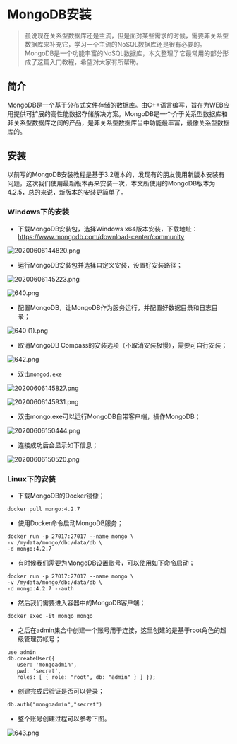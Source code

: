 # MongoDB安装

>虽说现在关系型数据库还是主流，但是面对某些需求的时候，需要非关系型数据库来补充它，学习一个主流的NoSQL数据库还是很有必要的。MongoDB是一个功能丰富的NoSQL数据库，本文整理了它最常用的部分形成了这篇入门教程，希望对大家有所帮助。

## 简介

MongoDB是一个基于分布式文件存储的数据库。由C++语言编写，旨在为WEB应用提供可扩展的高性能数据存储解决方案。MongoDB是一个介于关系型数据库和非关系型数据库之间的产品，是非关系型数据库当中功能最丰富，最像关系型数据库的。

## 安装

以前写的MongoDB安装教程是基于3.2版本的，发现有的朋友使用新版本安装有问题，这次我们使用最新版本再来安装一次，本文所使用的MongoDB版本为4.2.5，总的来说，新版本的安装更简单了。

### Windows下的安装
 * 下载MongoDB安装包，选择Windows x64版本安装，下载地址：https://www.mongodb.com/download-center/community
 
 ![20200606144820.png](images/20200606144820.png)

 * 运行MongoDB安装包并选择自定义安装，设置好安装路径；
 
 ![20200606145223.png](images/20200606145223.png)
 
 ![640.png](images/640.png)
 
 * 配置MongoDB，让MongoDB作为服务运行，并配置好数据目录和日志目录；
 
 ![640 (1).png](images/641.png)
 
 * 取消MongoDB Compass的安装选项（不取消安装极慢），需要可自行安装；
 
 ![642.png](images/642.png)
 
 * 双击`mongod.exe`
 
 ![20200606145827.png](images/20200606145827.png)
 
 ![20200606145931.png](images/20200606145931.png)
 
 * 双击mongo.exe可以运行MongoDB自带客户端，操作MongoDB；
 
 ![20200606150444.png](images/20200606150444.png)
 
 * 连接成功后会显示如下信息；
 
 ![20200606150520.png](images/20200606150520.png)
 
###  Linux下的安装

 * 下载MongoDB的Docker镜像；
 ```
docker pull mongo:4.2.7
```
 * 使用Docker命令启动MongoDB服务；
 ```
docker run -p 27017:27017 --name mongo \
-v /mydata/mongo/db:/data/db \
-d mongo:4.2.7
```
 * 有时候我们需要为MongoDB设置账号，可以使用如下命令启动；
 ```
docker run -p 27017:27017 --name mongo \
-v /mydata/mongo/db:/data/db \
-d mongo:4.2.7 --auth
```
 * 然后我们需要进入容器中的MongoDB客户端；
```
docker exec -it mongo mongo
```
 * 之后在admin集合中创建一个账号用于连接，这里创建的是基于root角色的超级管理员帐号；
 ```
use admin
db.createUser({
    user: 'mongoadmin',
    pwd: 'secret',
    roles: [ { role: "root", db: "admin" } ] });
```
* 创建完成后验证是否可以登录；
```
db.auth("mongoadmin","secret")
```
* 整个账号创建过程可以参考下图。

![643.png](images/643.png)